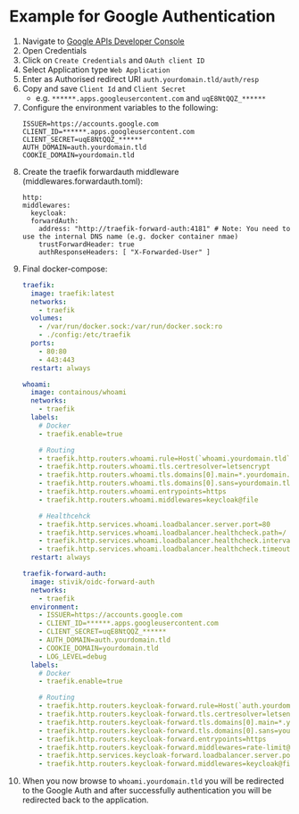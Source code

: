 # Example for Google Authentication
1. Navigate to [Google APIs Developer Console](https://console.developers.google.com/apis/dashboard)
2. Open Credentials
3. Click on `Create Credentials` and `OAuth client ID`
4. Select Application type `Web Application`
5. Enter as Authorised redirect URI `auth.yourdomain.tld/auth/resp`
6. Copy and save `Client Id` and `Client Secret`
    - e.g. `******.apps.googleusercontent.com` and `uqE8NtQQZ_******`
7. Configure the environment variables to the following:
    ```
    ISSUER=https://accounts.google.com
    CLIENT_ID=******.apps.googleusercontent.com
    CLIENT_SECRET=uqE8NtQQZ_******
    AUTH_DOMAIN=auth.yourdomain.tld
    COOKIE_DOMAIN=yourdomain.tld
    ```
8. Create the traefik forwardauth middleware (middlewares.forwardauth.toml):
    ```
    http:
    middlewares:
      keycloak:
      forwardAuth:
        address: "http://traefik-forward-auth:4181" # Note: You need to use the internal DNS name (e.g. docker container nmae)
        trustForwardHeader: true
        authResponseHeaders: [ "X-Forwarded-User" ]
    ```
9. Final docker-compose:
    ````yaml
    traefik:
      image: traefik:latest
      networks:
        - traefik
      volumes:
        - /var/run/docker.sock:/var/run/docker.sock:ro
        - ./config:/etc/traefik
      ports:
        - 80:80
        - 443:443
      restart: always

    whoami:
      image: containous/whoami
      networks:
        - traefik
      labels:
        # Docker
        - traefik.enable=true

        # Routing
        - traefik.http.routers.whoami.rule=Host(`whoami.yourdomain.tld`)
        - traefik.http.routers.whoami.tls.certresolver=letsencrypt
        - traefik.http.routers.whoami.tls.domains[0].main=*.yourdomain.tld
        - traefik.http.routers.whoami.tls.domains[0].sans=yourdomain.tld
        - traefik.http.routers.whoami.entrypoints=https
        - traefik.http.routers.whoami.middlewares=keycloak@file

        # Healthcehck
        - traefik.http.services.whoami.loadbalancer.server.port=80
        - traefik.http.services.whoami.loadbalancer.healthcheck.path=/
        - traefik.http.services.whoami.loadbalancer.healthcheck.interval=5s
        - traefik.http.services.whoami.loadbalancer.healthcheck.timeout=3s
      restart: always

    traefik-forward-auth:
      image: stivik/oidc-forward-auth
      networks:
        - traefik
      environment:
        - ISSUER=https://accounts.google.com
        - CLIENT_ID=******.apps.googleusercontent.com
        - CLIENT_SECRET=uqE8NtQQZ_******
        - AUTH_DOMAIN=auth.yourdomain.tld
        - COOKIE_DOMAIN=yourdomain.tld
        - LOG_LEVEL=debug
      labels:
        # Docker
        - traefik.enable=true

        # Routing
        - traefik.http.routers.keycloak-forward.rule=Host(`auth.yourdomain.tld`)
        - traefik.http.routers.keycloak-forward.tls.certresolver=letsencrypt
        - traefik.http.routers.keycloak-forward.tls.domains[0].main=*.yourdomain.tld
        - traefik.http.routers.keycloak-forward.tls.domains[0].sans=yourdomain.tld
        - traefik.http.routers.keycloak-forward.entrypoints=https
        - traefik.http.routers.keycloak-forward.middlewares=rate-limit@file
        - traefik.http.services.keycloak-forward.loadbalancer.server.port=4181
        - traefik.http.routers.keycloak-forward.middlewares=keycloak@file # Note: The forwardauth handler itself requires the forwardauth middleware
    ````
10. When you now browse to `whoami.yourdomain.tld` you will be redirected to the Google Auth and after successfully authentication you will be redirected back to the application.